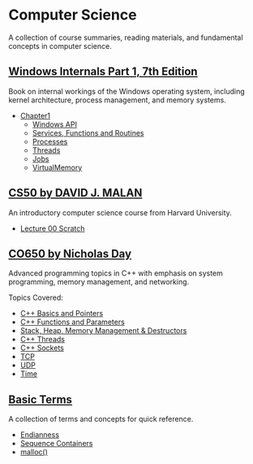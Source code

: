 # Computer Science

A collection of course summaries, reading materials, and fundamental concepts in computer science.

## [Windows Internals Part 1, 7th Edition](WindowsInternals/)

Book on internal workings of the Windows operating system, including kernel architecture, process management, and memory systems.

- [Chapter1](WindowsInternals/Chapter1/)
  - [Windows API](WindowsInternals/Chapter1/WindowsAPI.md)
  - [Services, Functions and Routines](WindowsInternals/Chapter1/ServicesFunctionsAndRoutines.md)
  - [Processes](WindowsInternals/Chapter1/Processes.md)
  - [Threads](WindowsInternals/Chapter1/Threads.md)
  - [Jobs](WindowsInternals/Chapter1/Jobs.md.md)
  - [VirtualMemory](WindowsInternals/Chapter1/VirtualMemory.md.md)

## [CS50 by DAVID J. MALAN](https://www.youtube.com/watch?v=8mAITcNt710)

An introductory computer science course from Harvard University.

- [Lecture 00 Scratch](CS50/lecture00_scratch.pdf)

## [CO650 by Nicholas Day](https://www.youtube.com/playlist?list=PL9HfA4ZKbzimKyvquT1MZ2x9d6UHjFNFA)

Advanced programming topics in C++ with emphasis on system programming, memory management, and networking.

Topics Covered:

- [C++ Basics and Pointers](CO650/CO650%20Advanced%20Programming%20-%20C++%20Basics%20and%20Pointers.pdf)
- [C++ Functions and Parameters](CO650/CO650%20Advanced%20Programming%20-%20C++%20Functions%20and%20Parameters.pdf)
- [Stack, Heap, Memory Management & Destructors](CO650/CO650%20Advanced%20Programming%20-%20Stack,%20Heap,%20Memory%20Management%20&%20Destructors.pdf)
- [C++ Threads](CO650/CO650%20Advanced%20Programming%20-%20C++%20Threads.pdf)
- [C++ Sockets](CO650/CO650%20Advanced%20Programming%20-%20C++%20Sockets.pdf)
- [TCP](CO650/CO650%20Advanced%20Programming%20-%20TCP.pdf)
- [UDP](CO650/CO650%20Advanced%20Programming%20-%20UDP.pdf)
- [Time](CO650/CO650%20Advanced%20Programming%20-%20Time.pdf)

## [Basic Terms](https://github.com/soooooyoung/cs-courses/tree/main/terms)

A collection of terms and concepts for quick reference.

- [Endianness](terms/Endianness.pdf)
- [Sequence Containers](terms/CS%20Studies%20-%20Sequence%20Containers.pdf)
- [malloc()](<terms/CS%20Studies%20-%20%20malloc().pdf>)
